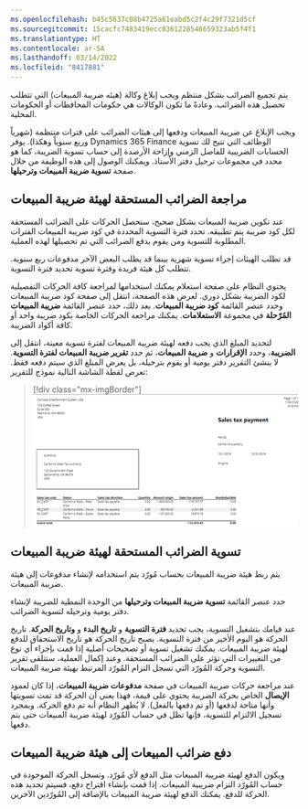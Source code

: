 ```yaml
---
ms.openlocfilehash: b45c5637c08b4725a61eabd5c2f4c29f7321d5cf
ms.sourcegitcommit: 15cacfc7483419ecc0361228546659323ab5f4f1
ms.translationtype: HT
ms.contentlocale: ar-SA
ms.lasthandoff: 03/14/2022
ms.locfileid: "8417881"
---
```

يتم تجميع الضرائب بشكل منتظم ويجب إبلاغ وكالة (هيئه ضريبة المبيعات) التي تتطلب تحصيل هذه الضرائب. وعادةً ما تكون الوكالات هي حكومات المحافظات أو الحكومات المحلية. 

ويجب الإبلاغ عن ضريبة المبيعات ودفعها إلى هيئات الضرائب على فترات منتظمة (شهرياً وربع سنوياً وهكذا). يوفر Dynamics 365 Finance الوظائف التي تتيح لك تسوية الحسابات الضريبية للفاصل الزمني وإزاحة الأرصدة إلى حساب تسوية الضريبة، كما هو محدد في مجموعات ترحيل دفتر الأستاذ. ويمكنك الوصول إلى هذه الوظيفة من خلال صفحة **تسوية ضريبة المبيعات وترحيلها**. 

## <a name="review-taxes-owed-to-a-sales-tax-authority"></a>مراجعة الضرائب المستحقة لهيئة ضريبة المبيعات
عند تكوين ضريبة المبيعات بشكل صحيح، ستحصل الحركات على الضرائب المستحقة لكل كود ضريبة يتم تطبيقه. تحدد فترة التسوية المحددة في كود ضريبة المبيعات الفترات المطلوبة للتسوية ومن يقوم بدفع الضرائب التي تم تحصيلها لهذه العملية. 

قد تطلب الهيئات إجراء تسوية شهرية بينما قد يطلب البعض الآخر مدفوعات ربع سنوية. تتطلب كل هيئة فريدة وفترة تسوية تحديد فترة التسوية.

يحتوي النظام على صفحة استعلام يمكنك استخدامها لمراجعة كافة الحركات التفصيلية لكود الضريبة بشكل دوري. لعرض هذه الصفحة، انتقل إلى صفحة كود ضريبة المبيعات وحدد عنصر القائمة **كود ضريبة المبيعات**. بعد ذلك، حدد عنصر القائمة **ضريبة المبيعات المُرّحلة** في مجموعة **الاستعلامات**. يمكنك مراجعة الحركات الخاصة بكود ضريبة واحد أو كافة أكواد الضريبة. 
 
لتحديد المبلغ الذي يجب دفعه لهيئة ضريبة المبيعات لفترة تسوية معينة، انتقل إلى **الضريبة**، وحدد **الإقرارات** و **ضريبة المبيعات**، ثم حدد **تقرير ضريبة المبيعات لفترة التسوية**. لا ينشئ التقرير دفتر يومية أو يقوم بترحيله، بل يعرض المبلغ الذي سيتم دفعه فقط. تعرض لقطة الشاشة التالية نموذج للتقرير:

> [!div class="mx-imgBorder"]
> [![لقطة الشاشة تعرض نموذج تقرير دفع ضريبة المبيعات.](../media/sample-report.png)](../media/sample-report.png#lightbox)


## <a name="settle-taxes-owed-to-a-sales-tax-authority"></a>تسوية الضرائب المستحقة لهيئة ضريبة المبيعات
يتم ربط هيئة ضريبة المبيعات بحساب مُورّد يتم استخدامه لإنشاء مدفوعات إلى هيئة ضريبة المبيعات. 

حدد عنصر القائمة **تسوية ضريبة المبيعات وترحيلها** من الوحدة النمطية للضريبة لإنشاء دفتر يومية وترحيله لتسوية الضرائب.

عند قيامك بتشغيل التسوية، يجب تحديد **فترة التسوية** و **تاريخ البدء** و **وتاريخ الحركة**. تاريخ الحركة هو اليوم الأخير من فترة التسوية. يصبح تاريخ الحركة هو تاريخ الاستحقاق للدفع لهيئة ضريبة المبيعات. يمكنك تشغيل تسوية أو تصحيحات أصلية إذا قمت بإجراء أي نوع من التغييرات التي تؤثر على الضرائب المستحقة. وعند إكمال العملية، ستتلقى تقرير التسوية وحركة المُورّد التي تسجل التزام المُورّد المرتبط بهيئة ضريبة المبيعات.
 
عند مراجعة حركات ضريبة المبيعات في صفحة **مدفوعات ضريبة المبيعات**، إذا كان لعمود **الإيصال** الخاص بحركة الضريبة يحتوي على قيمة، فهذا يعني أن الحركة قد تمت تسويتها وأنها متاحة لدفعها (أو تم دفعها بالفعل). لا يُظهر النظام أنه تم دفع الحركة. وبمجرد تسجيل الالتزام للتسوية، فإنها تظل في حساب المٌورّد لهيئة ضريبة المبيعات حتى يتم دفعها.

## <a name="pay-sales-taxes-to-sales-tax-authority"></a>دفع ضرائب المبيعات إلى هيئة ضريبة المبيعات
ويكون الدفع لهيئة ضريبة المبيعات مثل الدفع لأي مُورّد. وتسجل الحركة الموجودة في حساب المُورّد التزام ضريبية المبيعات. إذا قمت بإنشاء اقتراح دفع، فسيتم تحديد هذه الحركة للدفع. يمكنك الدفع لهيئة ضريبة المبيعات بالإضافة إلى المُورّدين الآخرين.

